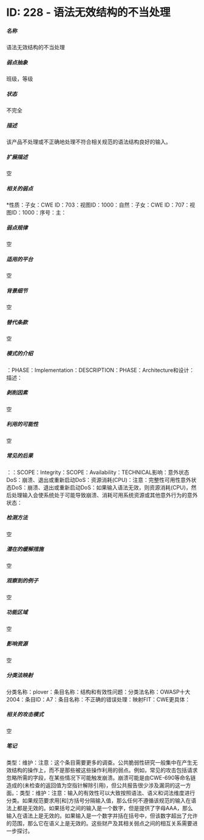 # ID: 228 - 语法无效结构的不当处理
<h5>名称</h5>语法无效结构的不当处理
<h5>弱点抽象</h5>班级，等级
<h5>状态</h5>不完全
<h5>描述</h5>该产品不处理或不正确地处理不符合相关规范的语法结构良好的输入。
<h5>扩展描述</h5>空
<h5>相关的弱点</h5>*性质：子女：CWE ID：703：视图ID：1000：自然：子女：CWE ID：707：视图ID：1000：序号：主：
<h5>弱点规律</h5>空
<h5>适用的平台</h5>空
<h5>背景细节</h5>空
<h5>替代条款</h5>空
<h5>模式的介绍</h5>：PHASE：Implementation：DESCRIPTION：PHASE：Architecture和设计：描述：
<h5>剥削因素</h5>空
<h5>利用的可能性</h5>空
<h5>常见的后果</h5>：：SCOPE：Integrity：SCOPE：Availability：TECHNICAL影响：意外状态DoS：崩溃、退出或重新启动DoS：资源消耗(CPU)：注意：完整性可用性意外状态DoS：崩溃、退出或重新启动DoS：如果输入语法无效，则资源消耗(CPU)，然后处理输入会使系统处于可能导致崩溃、消耗可用系统资源或其他意外行为的意外状态：
<h5>检测方法</h5>空
<h5>潜在的缓解措施</h5>空
<h5>观察到的例子</h5>空
<h5>功能区域</h5>空
<h5>影响资源</h5>空
<h5>分类法映射</h5>分类名称：plover：条目名称：结构和有效性问题：分类法名称：OWASP十大2004：条目ID：A7：条目名称：不正确的错误处理：映射FIT：CWE更具体：
<h5>相关的攻击模式</h5>空
<h5>笔记</h5>类型：维护：注意：这个条目需要更多的调查。公共脆弱性研究一般集中在产生无效结构的操作上，而不是那些被这些操作利用的弱点。例如，常见的攻击包括请求忽略所需的字段，在某些情况下可能触发崩溃。崩溃可能是由CWE-690等命名链造成的(未检查的返回值为空指针解除引用)，但公共报告很少涉及漏洞的这一方面。：类型：维护：注意：输入的有效性可以大致按照语法、语义和词法维度进行分类。如果规范要求用[和]方括号分隔输入值，那么任何不遵循该规范的输入在语法上都是无效的。如果括号之间的输入是一个数字，但是提供了字母AAA，那么输入在语法上是无效的。如果输入是一个数字并括在括号中，但该数字超出了允许的范围，那么它在语义上是无效的。这些财产及其相关弱点之间的相互关系需要进一步探讨。

